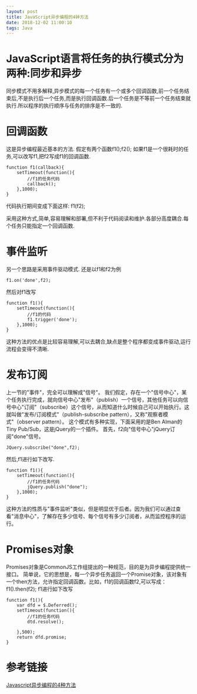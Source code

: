```yaml
---
layout: post
title: JavaScript异步编程的4钟方法
date: 2018-12-02 11:00:10
tags: Java
---
```

# JavaScript语言将任务的执行模式分为两种:同步和异步
同步模式不用多解释,异步模式的每一个任务有一个或多个回调函数,前一个任务结束后,不是执行后一个任务,而是执行回调函数.后一个任务是不等前一个任务结束就执行.所以程序的执行顺序与任务的排序是不一致的.

# 回调函数
这是异步编程最近基本的方法.
假定有两个函数f1();f2();
如果f1是一个很耗时的任务,可以改写f1,把f2写成f1的回调函数.
```
function f1(callback){
	setTimeout(function(){
		//f1的任务代码
		callback();
	},1000);
}
```
代码执行期间变成下面这样:
f1(f2);

采用这种方式,简单,容易理解和部署,但不利于代码阅读和维护.各部分高度耦合.每个任务只能指定一个回调函数.
# 事件监听
另一个思路是采用事件驱动模式.
还是以f1和f2为例
```
f1.on('done',f2);
```
然后对f1改写
```
function f1(){
	setTimeout(function(){
		//f1的代码
		f1.trigger('done');
	},1000);
}
```
这种方法的优点是比较容易理解,可以去耦合,缺点是整个程序都变成事件驱动,运行流程会变得不清晰.

# 发布订阅
上一节的"事件"，完全可以理解成"信号"。
我们假定，存在一个"信号中心"，某个任务执行完成，就向信号中心"发布"（publish）一个信号，其他任务可以向信号中心"订阅"（subscribe）这个信号，从而知道什么时候自己可以开始执行。这就叫做"发布/订阅模式"（publish-subscribe pattern），又称"观察者模式"（observer pattern）。
这个模式有多种实现，下面采用的是Ben Alman的Tiny Pub/Sub，这是jQuery的一个插件。
首先，f2向"信号中心"jQuery订阅"done"信号。
```
JQuery.subscribe("done",f2);
```
然后,f1进行如下改写.
```
function f1(){
	setTimeout(function(){
		//f1的任务代码
		jQuery.publish("done");	
	},1000);
}
```
这种方法的性质与"事件监听"类似，但是明显优于后者。因为我们可以通过查看"消息中心"，了解存在多少信号、每个信号有多少订阅者，从而监控程序的运行。
# Promises对象
Promises对象是CommonJS工作组提出的一种规范，目的是为异步编程提供统一接口。
简单说，它的思想是，每一个异步任务返回一个Promise对象，该对象有一个then方法，允许指定回调函数。比如，f1的回调函数f2,可以写成：f1().then(f2);
f1进行如下改写
```
function f1(){
	var dfd = $.Deferred();
	setTimeout(function(){
		//f1的任务代码
		dtd.resolve();

	},500);
	return dfd.promise;
}
```
# 参考链接
[Javascript异步编程的4种方法](http://www.ruanyifeng.com/blog/2012/12/asynchronous%EF%BC%BFjavascript.html)






































